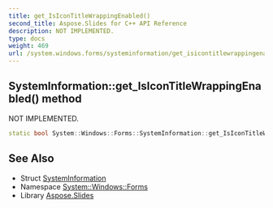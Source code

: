 ```yaml
---
title: get_IsIconTitleWrappingEnabled()
second_title: Aspose.Slides for C++ API Reference
description: NOT IMPLEMENTED.
type: docs
weight: 469
url: /system.windows.forms/systeminformation/get_isicontitlewrappingenabled/
---
```

## SystemInformation::get_IsIconTitleWrappingEnabled() method


NOT IMPLEMENTED.

```cpp
static bool System::Windows::Forms::SystemInformation::get_IsIconTitleWrappingEnabled()
```


## See Also

* Struct [SystemInformation](../)
* Namespace [System::Windows::Forms](../../)
* Library [Aspose.Slides](../../../)